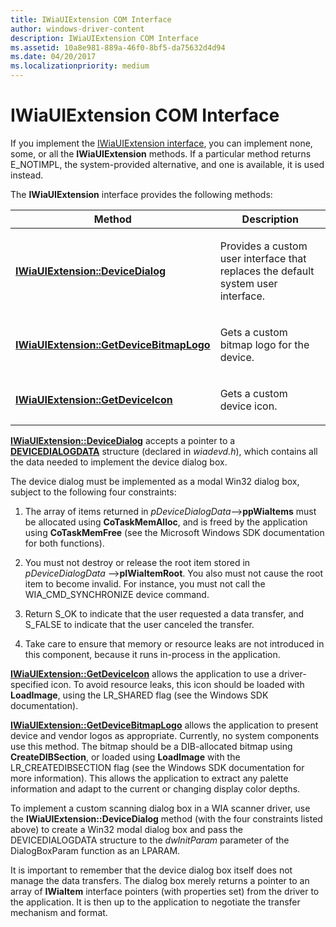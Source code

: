 ```yaml
---
title: IWiaUIExtension COM Interface
author: windows-driver-content
description: IWiaUIExtension COM Interface
ms.assetid: 10a8e981-889a-46f0-8bf5-da75632d4d94
ms.date: 04/20/2017
ms.localizationpriority: medium
---
```


# IWiaUIExtension COM Interface





If you implement the [IWiaUIExtension interface](https://msdn.microsoft.com/library/windows/hardware/ff545078), you can implement none, some, or all the **IWiaUIExtension** methods. If a particular method returns E\_NOTIMPL, the system-provided alternative, and one is available, it is used instead.

The **IWiaUIExtension** interface provides the following methods:

<table>
<colgroup>
<col width="50%" />
<col width="50%" />
</colgroup>
<thead>
<tr class="header">
<th>Method</th>
<th>Description</th>
</tr>
</thead>
<tbody>
<tr class="odd">
<td><p><a href="https://msdn.microsoft.com/library/windows/hardware/ff545069" data-raw-source="[&lt;strong&gt;IWiaUIExtension::DeviceDialog&lt;/strong&gt;](https://msdn.microsoft.com/library/windows/hardware/ff545069)"><strong>IWiaUIExtension::DeviceDialog</strong></a></p></td>
<td><p>Provides a custom user interface that replaces the default system user interface.</p></td>
</tr>
<tr class="even">
<td><p><a href="https://msdn.microsoft.com/library/windows/hardware/ff545073" data-raw-source="[&lt;strong&gt;IWiaUIExtension::GetDeviceBitmapLogo&lt;/strong&gt;](https://msdn.microsoft.com/library/windows/hardware/ff545073)"><strong>IWiaUIExtension::GetDeviceBitmapLogo</strong></a></p></td>
<td><p>Gets a custom bitmap logo for the device.</p></td>
</tr>
<tr class="odd">
<td><p><a href="https://msdn.microsoft.com/library/windows/hardware/ff545075" data-raw-source="[&lt;strong&gt;IWiaUIExtension::GetDeviceIcon&lt;/strong&gt;](https://msdn.microsoft.com/library/windows/hardware/ff545075)"><strong>IWiaUIExtension::GetDeviceIcon</strong></a></p></td>
<td><p>Gets a custom device icon.</p></td>
</tr>
</tbody>
</table>

 

[**IWiaUIExtension::DeviceDialog**](https://msdn.microsoft.com/library/windows/hardware/ff545069) accepts a pointer to a [**DEVICEDIALOGDATA**](https://msdn.microsoft.com/library/windows/hardware/ff540560) structure (declared in *wiadevd.h*), which contains all the data needed to implement the device dialog box.

The device dialog must be implemented as a modal Win32 dialog box, subject to the following four constraints:

1.  The array of items returned in *pDeviceDialogData*--&gt;**ppWiaItems** must be allocated using **CoTaskMemAlloc**, and is freed by the application using **CoTaskMemFree** (see the Microsoft Windows SDK documentation for both functions).

2.  You must not destroy or release the root item stored in *pDeviceDialogData* --&gt;**pIWiaItemRoot**. You also must not cause the root item to become invalid. For instance, you must not call the WIA\_CMD\_SYNCHRONIZE device command.

3.  Return S\_OK to indicate that the user requested a data transfer, and S\_FALSE to indicate that the user canceled the transfer.

4.  Take care to ensure that memory or resource leaks are not introduced in this component, because it runs in-process in the application.

[**IWiaUIExtension::GetDeviceIcon**](https://msdn.microsoft.com/library/windows/hardware/ff545075) allows the application to use a driver-specified icon. To avoid resource leaks, this icon should be loaded with **LoadImage**, using the LR\_SHARED flag (see the Windows SDK documentation).

[**IWiaUIExtension::GetDeviceBitmapLogo**](https://msdn.microsoft.com/library/windows/hardware/ff545073) allows the application to present device and vendor logos as appropriate. Currently, no system components use this method. The bitmap should be a DIB-allocated bitmap using **CreateDIBSection**, or loaded using **LoadImage** with the LR\_CREATEDIBSECTION flag (see the Windows SDK documentation for more information). This allows the application to extract any palette information and adapt to the current or changing display color depths.

To implement a custom scanning dialog box in a WIA scanner driver, use the **IWiaUIExtension::DeviceDialog** method (with the four constraints listed above) to create a Win32 modal dialog box and pass the DEVICEDIALOGDATA structure to the *dwInitParam* parameter of the DialogBoxParam function as an LPARAM.

It is important to remember that the device dialog box itself does not manage the data transfers. The dialog box merely returns a pointer to an array of **IWiaItem** interface pointers (with properties set) from the driver to the application. It is then up to the application to negotiate the transfer mechanism and format.

 

 




